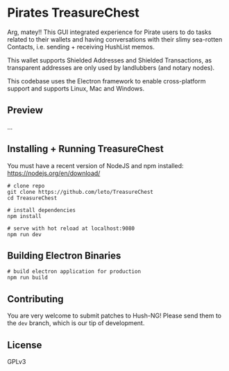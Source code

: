 #  Pirates TreasureChest

Arg, matey!! This GUI integrated experience for Pirate users to do tasks
related to their wallets and having conversations with their slimy sea-rotten
Contacts, i.e. sending + receiving HushList memos.

This wallet supports Shielded Addresses and Shielded Transactions, as transparent
addresses are only used by landlubbers (and notary nodes).

This codebase uses the Electron framework to enable cross-platform support
and supports Linux, Mac and Windows.

## Preview

...

## Installing + Running TreasureChest

You must have a recent version of NodeJS and npm installed: https://nodejs.org/en/download/

    # clone repo
    git clone https://github.com/leto/TreasureChest
    cd TreasureChest

    # install dependencies
    npm install

    # serve with hot reload at localhost:9080
    npm run dev

## Building Electron Binaries

    # build electron application for production
    npm run build

## Contributing

You are very welcome to submit patches to Hush-NG! Please send them to the `dev` branch,
which is our tip of development.

## License

GPLv3


